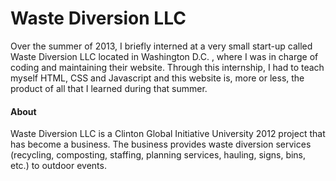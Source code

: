 # Waste Diversion LLC

Over the summer of 2013, I briefly interned at a very small start-up called Waste Diversion LLC located in Washington D.C. , where I was in charge of coding and maintaining their website. Through this internship, I had to teach myself HTML, CSS and Javascript and this website is, more or less, the product of all that I learned during that summer.

#### About

Waste Diversion LLC is a Clinton Global Initiative University 2012 project that has become a business. The business provides waste diversion services (recycling, composting, staffing, planning services, hauling, signs, bins, etc.) to outdoor events.
